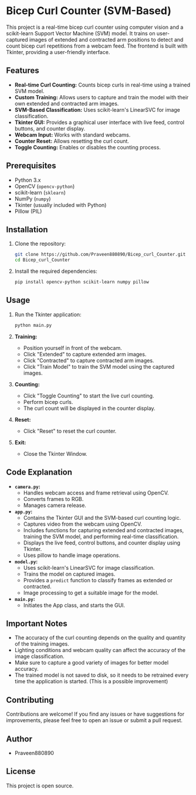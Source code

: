 # Bicep Curl Counter (SVM-Based)

This project is a real-time bicep curl counter using computer vision and a scikit-learn Support Vector Machine (SVM) model. It trains on user-captured images of extended and contracted arm positions to detect and count bicep curl repetitions from a webcam feed. The frontend is built with Tkinter, providing a user-friendly interface.

## Features

* **Real-time Curl Counting:** Counts bicep curls in real-time using a trained SVM model.
* **Custom Training:** Allows users to capture and train the model with their own extended and contracted arm images.
* **SVM-Based Classification:** Uses scikit-learn's LinearSVC for image classification.
* **Tkinter GUI:** Provides a graphical user interface with live feed, control buttons, and counter display.
* **Webcam Input:** Works with standard webcams.
* **Counter Reset:** Allows resetting the curl count.
* **Toggle Counting:** Enables or disables the counting process.

## Prerequisites

* Python 3.x
* OpenCV (`opencv-python`)
* scikit-learn (`sklearn`)
* NumPy (`numpy`)
* Tkinter (usually included with Python)
* Pillow (PIL)

## Installation

1.  Clone the repository:

    ```bash
    git clone https://github.com/Praveen880890/Bicep_curl_Counter.git
    cd Bicep_curl_Counter
    ```

2.  Install the required dependencies:

    ```bash
    pip install opencv-python scikit-learn numpy pillow
    ```

## Usage

1.  Run the Tkinter application:

    ```bash
    python main.py
    ```

2.  **Training:**
    * Position yourself in front of the webcam.
    * Click "Extended" to capture extended arm images.
    * Click "Contracted" to capture contracted arm images.
    * Click "Train Model" to train the SVM model using the captured images.

3.  **Counting:**
    * Click "Toggle Counting" to start the live curl counting.
    * Perform bicep curls.
    * The curl count will be displayed in the counter display.

4.  **Reset:**
    * Click "Reset" to reset the curl counter.

5.  **Exit:**
    * Close the Tkinter Window.

## Code Explanation

* **`camera.py`:**
    * Handles webcam access and frame retrieval using OpenCV.
    * Converts frames to RGB.
    * Manages camera release.
* **`app.py`:**
    * Contains the Tkinter GUI and the SVM-based curl counting logic.
    * Captures video from the webcam using OpenCV.
    * Includes functions for capturing extended and contracted images, training the SVM model, and performing real-time classification.
    * Displays the live feed, control buttons, and counter display using Tkinter.
    * Uses pillow to handle image operations.
* **`model.py`:**
    * Uses scikit-learn's LinearSVC for image classification.
    * Trains the model on captured images.
    * Provides a `predict` function to classify frames as extended or contracted.
    * Image processing to get a suitable image for the model.
* **`main.py`:**
    * Initiates the App class, and starts the GUI.

## Important Notes

* The accuracy of the curl counting depends on the quality and quantity of the training images.
* Lighting conditions and webcam quality can affect the accuracy of the image classification.
* Make sure to capture a good variety of images for better model accuracy.
* The trained model is not saved to disk, so it needs to be retrained every time the application is started. (This is a possible improvement)

## Contributing

Contributions are welcome! If you find any issues or have suggestions for improvements, please feel free to open an issue or submit a pull request.

## Author

* Praveen880890

## License

This project is open source.
